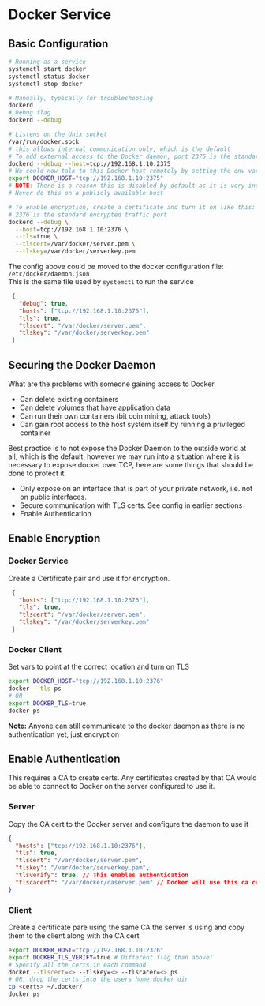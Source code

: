 # Docker Service

## Basic Configuration

```sh
# Running as a service
systemctl start docker
systemctl status docker
systemctl stop docker

# Manually, typically for troubleshooting
dockerd
# Debug flag
dockerd --debug

# Listens on the Unix socket
/var/run/docker.sock
# this allows internal communication only, which is the default
# To add external access to the Docker daemon, port 2375 is the standard Docker port
dockerd --debug --host=tcp://192.168.1.10:2375
# We could now talk to this Docker host remotely by setting the env var
export DOCKER_HOST="tcp://192.168.1.10:2375"
# NOTE: There is a reason this is disabled by default as it is very insecure, no encryption or authentication
# Never do this on a publicly available host

# To enable encryption, create a certificate and turn it on like this:  
# 2376 is the standard encrypted traffic port
dockerd --debug \
  --host=tcp://192.168.1.10:2376 \
  --tls=true \
  --tlscert=/var/docker/server.pem \
  --tlskey=/var/docker/serverkey.pem
```

The config above could be moved to the docker configuration file: `/etc/docker/daemon.json`  
This is the same file used by `systemctl` to run the service
```json
 {
   "debug": true,
   "hosts": ["tcp://192.168.1.10:2376"],
   "tls": true,
   "tlscert": "/var/docker/server.pem",
   "tlskey": "/var/docker/serverkey.pem"
 }
```

## Securing the Docker Daemon

What are the problems with someone gaining access to Docker

- Can delete existing containers
- Can delete volumes that have application data
- Can run their own containers (bit coin mining, attack tools)
- Can gain root access to the host system itself by running a privileged container

Best practice is to not expose the Docker Daemon to the outside world at all, which is the default, however we may run into a situation where it is necessary to expose docker over TCP, here are some things that should be done to protect it

- Only expose on an interface that is part of your private network, i.e. not on public interfaces.
- Secure communication with TLS certs.  See config in earlier sections
- Enable Authentication

## Enable Encryption

### Docker Service

Create a Certificate pair and use it for encryption.

```json
 {
   "hosts": ["tcp://192.168.1.10:2376"],
   "tls": true,
   "tlscert": "/var/docker/server.pem",
   "tlskey": "/var/docker/serverkey.pem"
 }
```

### Docker Client

Set vars to point at the correct location and turn on TLS

```sh
export DOCKER_HOST="tcp://192.168.1.10:2376"
docker --tls ps
# OR
export DOCKER_TLS=true
docker ps
```

**Note:** Anyone can still communicate to the docker daemon as there is no authentication yet, just encryption

## Enable Authentication

This requires a CA to create certs.  Any certificates created by that CA would be able to connect to Docker on the server configured to use it.

### Server
Copy the CA cert to the Docker server and configure the daemon to use it

```json
{
  "hosts": ["tcp://192.168.1.10:2376"],
  "tls": true,
  "tlscert": "/var/docker/server.pem",
  "tlskey": "/var/docker/serverkey.pem",
  "tlsverify": true, // This enables authentication
  "tlscacert": "/var/docker/caserver.pem" // Docker will use this ca cert to verify those that connect
}
```

### Client

Create a certificate pare using the same CA the server is using and copy them to the client along with the CA cert

```sh
export DOCKER_HOST="tcp://192.168.1.10:2376"
export DOCKER_TLS_VERIFY=true # Different flag than above!
# Specify all the certs in each command
docker --tlscert=<> --tlskey=<> --tlscacer=<> ps
# OR, drop the certs into the users home docker dir
cp <certs> ~/.docker/
docker ps
```